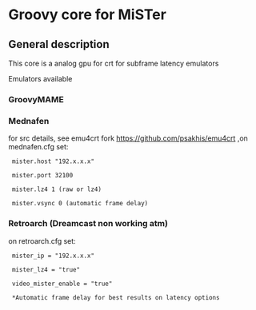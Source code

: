# Groovy core for MiSTer

## General description
This core is a analog gpu for crt for subframe latency emulators

Emulators available

### GroovyMAME


  
### Mednafen 
  for src details, see emu4crt fork https://github.com/psakhis/emu4crt
  ,on mednafen.cfg set:
  
     mister.host "192.x.x.x"
  
     mister.port 32100
  
     mister.lz4 1 (raw or lz4)
  
     mister.vsync 0 (automatic frame delay)
  

  
### Retroarch (Dreamcast non working atm)
  
  on retroarch.cfg set:
  
     mister_ip = "192.x.x.x"
  
     mister_lz4 = "true"
  
     video_mister_enable = "true"

     *Automatic frame delay for best results on latency options





